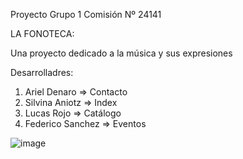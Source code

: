 Proyecto Grupo 1 Comisión Nº 24141

LA FONOTECA:

Una proyecto dedicado a la música y sus expresiones

Desarrolladres:

1. Ariel Denaro => Contacto 
2. Silvina Aniotz => Index
3. Lucas Rojo => Catálogo
4. Federico Sanchez => Eventos


![image](https://github.com/FedeSanchez79/LaFonoteca/assets/120589911/4e871c7c-999e-4db7-9787-0ed79dcc826e)
